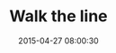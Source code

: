---
layout: post
title:  "Walk the line"
number: "118"
date:   2015-04-27 08:00:30
large-image: "https://farm9.staticflickr.com/8708/16684729884_acd83b7b60_k.jpg"
---